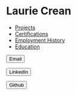 # Laurie Crean

* [Projects](/projects)
* [Certifications](/certifications)
* [Employment History](/experience)
* [Education](/education)

<a href="mailto:lmcrean@gmail.com" target="_blank"><button> Email </button></a>

<a href="http://linkedin.com/in/lcrean" target="_blank"><button> LinkedIn </button></a>

<a href="http://github.com/lmcrean" target="_blank"><button> Github </button></a>